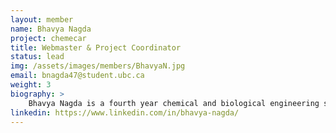 ```yaml
---
layout: member
name: Bhavya Nagda
project: chemecar
title: Webmaster & Project Coordinator
status: lead
img: /assets/images/members/BhavyaN.jpg
email: bnagda47@student.ubc.ca
weight: 3
biography: >
    Bhavya Nagda is a fourth year chemical and biological engineering student. He is the current Webmaster of Envision. Bhavya also has 3 years of experience with Chem-E-Car. He is very interested in sustainability projects and innovating for a better future. Feel free to reach out to talk about UBC, CHBE, Co-op or just life in general! 
linkedin: https://www.linkedin.com/in/bhavya-nagda/
---
```

